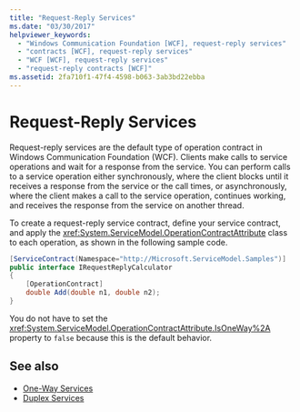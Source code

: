 ```yaml
---
title: "Request-Reply Services"
ms.date: "03/30/2017"
helpviewer_keywords: 
  - "Windows Communication Foundation [WCF], request-reply services"
  - "contracts [WCF], request-reply services"
  - "WCF [WCF], request-reply services"
  - "request-reply contracts [WCF]"
ms.assetid: 2fa710f1-47f4-4598-b063-3ab3bd22ebba
---
```

# Request-Reply Services
Request-reply services are the default type of operation contract in Windows Communication Foundation (WCF). Clients make calls to service operations and wait for a response from the service. You can perform calls to a service operation either synchronously, where the client blocks until it receives a response from the service or the call times, or asynchronously, where the client makes a call to the service operation, continues working, and receives the response from the service on another thread.  
  
 To create a request-reply service contract, define your service contract, and apply the <xref:System.ServiceModel.OperationContractAttribute> class to each operation, as shown in the following sample code.  
  
```csharp
[ServiceContract(Namespace="http://Microsoft.ServiceModel.Samples")]  
public interface IRequestReplyCalculator  
{  
    [OperationContract]  
    double Add(double n1, double n2);  
}  
```  
  
 You do not have to set the  <xref:System.ServiceModel.OperationContractAttribute.IsOneWay%2A> property to `false` because this is the default behavior.  
  
## See also

- [One-Way Services](one-way-services.md)
- [Duplex Services](duplex-services.md)

